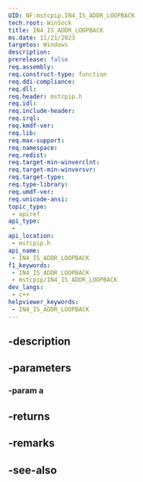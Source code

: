 ```yaml
---
UID: NF:mstcpip.IN4_IS_ADDR_LOOPBACK
tech.root: WinSock
title: IN4_IS_ADDR_LOOPBACK
ms.date: 11/21/2023
targetos: Windows
description: 
prerelease: false
req.assembly: 
req.construct-type: function
req.ddi-compliance: 
req.dll: 
req.header: mstcpip.h
req.idl: 
req.include-header: 
req.irql: 
req.kmdf-ver: 
req.lib: 
req.max-support: 
req.namespace: 
req.redist: 
req.target-min-winverclnt: 
req.target-min-winversvr: 
req.target-type: 
req.type-library: 
req.umdf-ver: 
req.unicode-ansi: 
topic_type:
 - apiref
api_type:
 - 
api_location:
 - mstcpip.h
api_name:
 - IN4_IS_ADDR_LOOPBACK
f1_keywords:
 - IN4_IS_ADDR_LOOPBACK
 - mstcpip/IN4_IS_ADDR_LOOPBACK
dev_langs:
 - c++
helpviewer_keywords:
 - IN4_IS_ADDR_LOOPBACK
---
```


## -description

## -parameters

### -param a

## -returns

## -remarks

## -see-also

